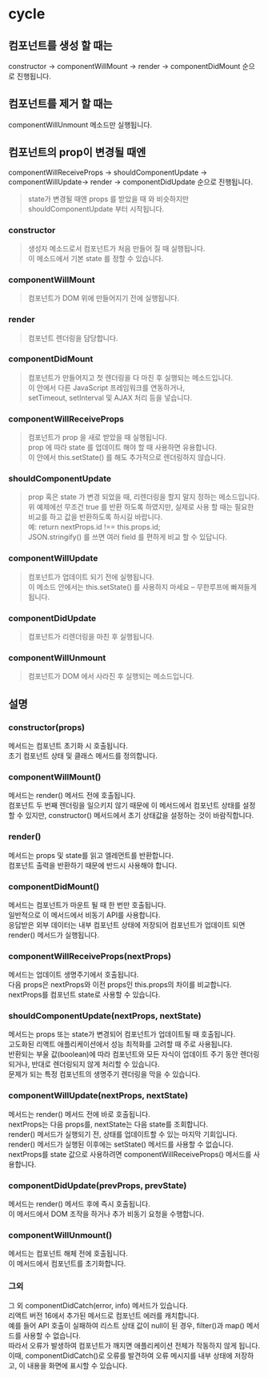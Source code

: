 
# cycle

## 컴포넌트를 생성 할 때는
constructor -> componentWillMount -> render -> componentDidMount 순으로 진행됩니다.

## 컴포넌트를 제거 할 때는
componentWillUnmount 메소드만 실행됩니다.

## 컴포넌트의 prop이 변경될 때엔
componentWillReceiveProps -> shouldComponentUpdate -> componentWillUpdate-> render -> componentDidUpdate 순으로 진행됩니다.

> state가 변경될 때엔 props 를 받았을 때 와 비슷하지만 shouldComponentUpdate 부터 시작됩니다.

### constructor
> 생성자 메소드로서 컴포넌트가 처음 만들어 질 때 실행됩니다.<br>
> 이 메소드에서 기본 state 를 정할 수 있습니다.<br>

### componentWillMount
> 컴포넌트가 DOM 위에 만들어지기 전에 실행됩니다.<br>

### render
> 컴포넌트 렌더링을 담당합니다.<br>

### componentDidMount
> 컴포넌트가 만들어지고 첫 렌더링을 다 마친 후 실행되는 메소드입니다.<br>
> 이 안에서 다른 JavaScript 프레임워크를 연동하거나,<br>
> setTimeout, setInterval 및 AJAX 처리 등을 넣습니다.<br>

### componentWillReceiveProps
> 컴포넌트가 prop 을 새로 받았을 때 실행됩니다.<br>
> prop 에 따라 state 를 업데이트 해야 할 때 사용하면 유용합니다.<br>
> 이 안에서 this.setState() 를 해도 추가적으로 렌더링하지 않습니다.<br>

### shouldComponentUpdate
> prop 혹은 state 가 변경 되었을 때, 리렌더링을 할지 말지 정하는 메소드입니다.<br>
> 위 예제에선 무조건 true 를 반환 하도록 하였지만, 실제로 사용 할 때는 필요한 비교를 하고 값을 반환하도록 하시길 바랍니다.<br>
> 예: return nextProps.id !== this.props.id;<br>
> JSON.stringify() 를 쓰면 여러 field 를 편하게 비교 할 수 있답니다.<br>

### componentWillUpdate
> 컴포넌트가 업데이트 되기 전에 실행됩니다.<br>
> 이 메소드 안에서는 this.setState() 를 사용하지 마세요 – 무한루프에 빠져들게 됩니다.<br>

### componentDidUpdate
> 컴포넌트가 리렌더링을 마친 후 실행됩니다.<br>

### componentWillUnmount
> 컴포넌트가 DOM 에서 사라진 후 실행되는 메소드입니다.<br>

## 설명
### constructor(props)
메서드는 컴포넌트 초기화 시 호출됩니다.  
초기 컴포넌트 상태 및 클래스 메서드를 정의합니다.  

### componentWillMount()
메서드는 render() 메서드 전에 호출됩니다.  
컴포넌트 두 번째 렌더링을 일으키지 않기 때문에 이 메서드에서 컴포넌트 상태를 설정할 수 있지만, constructor() 메서드에서 초기 상태값을 설정하는 것이 바람직합니다.

### render()
메서드는 props 및 state를 읽고 엘레먼트를 반환합니다.  
컴포넌트 출력을 반환하기 때문에 반드시 사용해야 합니다.  

### componentDidMount()
메서드는 컴포넌트가 마운트 될 때 한 번만 호출됩니다.  
일반적으로 이 메서드에서 비동기 API를 사용합니다.  
응답받은 외부 데이터는 내부 컴포넌트 상태에 저장되어 컴포넌트가 업데이트 되면 render() 메서드가 실행됩니다.  

### componentWillReceiveProps(nextProps)
메서드는 업데이트 생명주기에서 호출됩니다.  
다음 props은 nextProps와 이전 props인 this.props의 차이를 비교합니다.  
nextProps를 컴포넌트 state로 사용할 수 있습니다.  

### shouldComponentUpdate(nextProps, nextState)
메서드는 props 또는 state가 변경되어 컴포넌트가 업데이트될 때 호출됩니다.  
고도화된 리액트 애플리케이션에서 성능 최적화를 고려할 때 주로 사용됩니다.  
반환되는 부울 값(boolean)에 따라 컴포넌트와 모든 자식이 업데이트 주기 동안 렌더링 되거나, 반대로 렌더링되지 않게 처리할 수 있습니다.  
문제가 되는 특정 컴포넌트의 생명주기 렌더링을 막을 수 있습니다.  

### componentWillUpdate(nextProps, nextState)
메서드는 render() 메서드 전에 바로 호출됩니다.  
nextProps는 다음 props를, nextState는 다음 state를 조회합니다.  
render() 메서드가 실행되기 전, 상태를 업데이트할 수 있는 마지막 기회입니다.  
render() 메서드가 실행된 이후에는 setState() 메서드를 사용할 수 없습니다.    
nextProps를 state 값으로 사용하려면 componentWillReceiveProps() 메서드를 사용합니다.  

### componentDidUpdate(prevProps, prevState)
메서드는 render() 메서드 후에 즉시 호출됩니다.  
이 메서드에서 DOM 조작을 하거나 추가 비동기 요청을 수행합니다.  

### componentWillUnmount()
메서드는 컴포넌트 해체 전에 호출됩니다.  
이 메서드에서 컴포넌트를 초기화합니다.  

### 그외
그 외 componentDidCatch(error, info) 메서드가 있습니다.  
리액트 버전 16에서 추가된 메서드로 컴포넌트 에러를 캐치합니다.  
예를 들어 API 호출이 실패하여 리스트 상태 값이 null이 된 경우, filter()과 map() 메서드를 사용할 수 없습니다.  
따라서 오류가 발생하여 컴포넌트가 깨지면 애플리케이션 전체가 작동하지 않게 됩니다.  
이때, componentDidCatch()로 오류를 발견하여 오류 메시지를 내부 상태에 저장하고, 이 내용을 화면에 표시할 수 있습니다.


